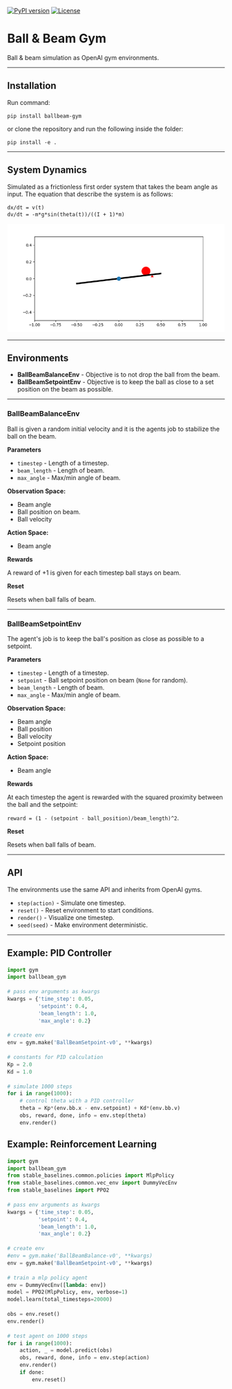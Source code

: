 [![PyPI version](https://badge.fury.io/py/ballbeam-gym.svg)](https://pypi.python.org/pypi/ballbeam-gym/) 
[![License](https://img.shields.io/badge/license-MIT-blue.svg)](https://github.com/simon-larsson/ballbeam-gym/blob/master/LICENSE)

# Ball &amp; Beam Gym
Ball & beam simulation as OpenAI gym environments.

---

## Installation

Run command:

    pip install ballbeam-gym

or clone the repository and run the following inside the folder:

    pip install -e .

---

## System Dynamics
Simulated as a frictionless first order system that takes the beam angle as input. The equation that describe the system is as follows:

    dx/dt = v(t)
    dv/dt = -m*g*sin(theta(t))/((I + 1)*m)

[![visualization](ballbeam.png)](https://github.com/simon-larsson/ballbeam-gym)

---

## Environments
- **BallBeamBalanceEnv** - Objective is to not drop the ball from the beam.
- **BallBeamSetpointEnv** - Objective is to keep the ball as close to a set position on the beam as possible.

---

### BallBeamBalanceEnv

Ball is given a random initial velocity and it is the agents job to stabilize the ball on the beam.

**Parameters**
- `timestep` - Length of a timestep.
- `beam_length` - Length of beam.
- `max_angle` - Max/min angle of beam.

**Observation Space:** 
- Beam angle
- Ball position on beam.
- Ball velocity

**Action Space:**
- Beam angle

**Rewards**

A reward of +1 is given for each timestep ball stays on beam.

**Reset**

Resets when ball falls of beam.

---

### BallBeamSetpointEnv

The agent's job is to keep the ball's position as close as possible to a setpoint.

**Parameters**
- `timestep` - Length of a timestep.
- `setpoint` - Ball setpoint position on beam (`None` for random).
- `beam_length` - Length of beam.
- `max_angle` - Max/min angle of beam.

**Observation Space:** 
- Beam angle
- Ball position
- Ball velocity
- Setpoint position

**Action Space:**
- Beam angle

**Rewards**

At each timestep the agent is rewarded with the squared proximity between the ball and the setpoint: 

`reward = (1 - (setpoint - ball_position)/beam_length)^2`.

**Reset**

Resets when ball falls of beam.

---

## API

The environments use the same API and inherits from OpenAI gyms.
- `step(action)` - Simulate one timestep.
- `reset()` - Reset environment to start conditions.
- `render()` - Visualize one timestep.
- `seed(seed)` - Make environment deterministic.

---

## Example: PID Controller
```python
import gym
import ballbeam_gym

# pass env arguments as kwargs
kwargs = {'time_step': 0.05, 
          'setpoint': 0.4,
          'beam_length': 1.0,
          'max_angle': 0.2}

# create env
env = gym.make('BallBeamSetpoint-v0', **kwargs)

# constants for PID calculation
Kp = 2.0
Kd = 1.0

# simulate 1000 steps
for i in range(1000):   
    # control theta with a PID controller
    theta = Kp*(env.bb.x - env.setpoint) + Kd*(env.bb.v)
    obs, reward, done, info = env.step(theta)
    env.render()
```

## Example: Reinforcement Learning
```python
import gym
import ballbeam_gym
from stable_baselines.common.policies import MlpPolicy
from stable_baselines.common.vec_env import DummyVecEnv
from stable_baselines import PPO2

# pass env arguments as kwargs
kwargs = {'time_step': 0.05, 
          'setpoint': 0.4,
          'beam_length': 1.0,
          'max_angle': 0.2}

# create env
#env = gym.make('BallBeamBalance-v0', **kwargs)
env = gym.make('BallBeamSetpoint-v0', **kwargs)

# train a mlp policy agent
env = DummyVecEnv([lambda: env])
model = PPO2(MlpPolicy, env, verbose=1)
model.learn(total_timesteps=20000)

obs = env.reset()
env.render()

# test agent on 1000 steps
for i in range(1000):
    action, _ = model.predict(obs)
    obs, reward, done, info = env.step(action)
    env.render()
    if done:
        env.reset()
